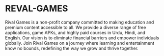 # REVAL-GAMES

Rival Games is a non-profit company committed to making education and premium content accessible to all. We provide a diverse range of free applications, game APKs, and highly paid courses in Urdu, Hindi, and English. Our vision is to eliminate financial barriers and empower individuals globally. Join Rival Games on a journey where learning and entertainment know no bounds, redefining the way we grow and thrive together.
